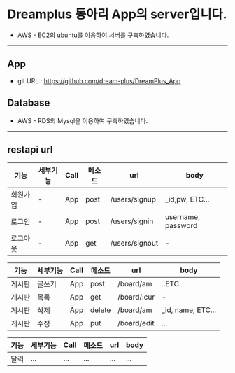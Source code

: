 # Dreamplus 동아리 App의 server입니다.

* AWS - EC2의 ubuntu를 이용하여 서버를 구축하였습니다.

* * *

## App 

* git URL : https://github.com/dream-plus/DreamPlus_App


## Database

* AWS - RDS의 Mysql을 이용하여 구축하였습니다.


* * * 

## restapi url

|기능|세부기능|Call|메소드|url|body|
|---|---|---|---|---|---|
|회원가입|-|App|post|/users/signup|_id,pw, ETC...
|로그인|-|App|post|/users/signin|username, password
|로그아웃|-|App|get|/users/signout| -

|기능|세부기능|Call|메소드|url|body|
|---|---|---|---|---|---|
|게시판|글쓰기|App|post|/board/am|..ETC|
|게시판|목록|App|get|/board/:cur|-|
|게시판|삭제|App|delete|/board/am|_id, name, ETC...|
|게시판|수정|App|put|/board/edit|...|

|기능|세부기능|Call|메소드|url|body|
|---|---|---|---|---|---|
|달력|...|...|...|...|...|

